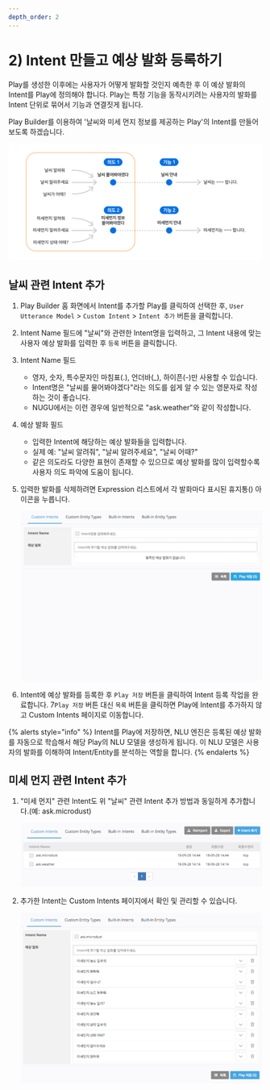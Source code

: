 ```yaml
---
depth_order: 2
---
```


# 2) Intent 만들고 예상 발화 등록하기

Play를 생성한 이후에는 사용자가 어떻게 발화할 것인지 예측한 후 이 예상 발화의 Intent를 Play에 정의해야 합니다. Play는 특정 기능을 동작시키려는 사용자의 발화를 Intent 단위로 묶어서 기능과 연결짓게 됩니다.

Play Builder를 이용하여 '날씨와 미세 먼지 정보를 제공하는 Play'의 Intent를 만들어 보도록 하겠습니다.

![](/assets/images/create-plays-with-play-builder-02.png)

## 날씨 관련 Intent 추가

1. Play Builder 홈 화면에서 Intent를 추가할 Play를 클릭하여 선택한 후, `User Utterance Model` > `Custom Intent` > `Intent 추가` 버튼을 클릭합니다.
2. Intent Name 필드에 "날씨"와 관련한 Intent명을 입력하고, 그 Intent 내용에 맞는 사용자 예상 발화를 입력한 후 `등록` 버튼을 클릭합니다.
3. Intent Name 필드

   * 영자, 숫자, 특수문자인 마침표(.), 언더바(_), 하이픈(-)만 사용할 수 있습니다.
   * Intent명은 "날씨를 물어봐야겠다"라는 의도를 쉽게 알 수 있는 영문자로 작성하는 것이 좋습니다.
   * NUGU에서는 이런 경우에 일반적으로 "ask.weather"와 같이 작성합니다.
4. 예상 발화 필드

   * 입력한 Intent에 해당하는 예상 발화들을 입력합니다.
   * 실제 예: "날씨 알려줘", "날씨 알려주세요", "날씨 어때?"
   * 같은 의도라도 다양한 표현이 존재할 수 있으므로 예상 발화를 많이 입력할수록 사용자 의도 파악에 도움이 됩니다.
5. 입력한 발화를 삭제하려면 Expression 리스트에서 각 발화마다 표시된 휴지통() 아이콘을 누릅니다.

   ![](/assets/images/create-an-intent-and-custom-utterances-01.gif)
6. Intent에 예상 발화를 등록한 후 `Play 저장` 버튼을 클릭하여 Intent 등록 작업을 완료합니다.
7`Play 저장` 버튼 대신 `목록` 버튼을 클릭하면 Play에 Intent를 추가하지 않고 Custom Intents 페이지로 이동합니다.

{% alerts style="info" %}
Intent를 Play에 저장하면, NLU 엔진은 등록된 예상 발화를 자동으로 학습해서 해당 Play의 NLU 모델을 생성하게 됩니다. 이 NLU 모델은 사용자의 발화를 이해하여 Intent/Entity를 분석하는 역할을 합니다.
{% endalerts %}

## 미세 먼지 관련 Intent 추가

1. "미세 먼지" 관련 Intent도 위 "날씨" 관련 Intent 추가 방법과 동일하게 추가합니다.(예: ask.microdust)

   ![](/assets/images/create-an-intent-and-custom-utterances-02.png)
2. 추가한 Intent는 Custom Intents 페이지에서 확인 및 관리할 수 있습니다.

   ![](/assets/images/create-an-intent-and-custom-utterances-03.png)
